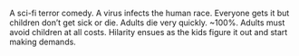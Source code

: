 A sci-fi terror comedy. A virus infects the human race. Everyone gets it but children don’t get sick or die. Adults die very quickly. ~100%.  Adults must avoid children at all costs.  Hilarity ensues as the kids figure it out and start making demands.  
